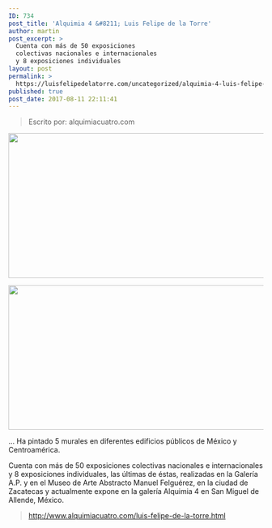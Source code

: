 ```yaml
---
ID: 734
post_title: 'Alquimia 4 &#8211; Luis Felipe de la Torre'
author: martin
post_excerpt: >
  Cuenta con más de 50 exposiciones
  colectivas nacionales e internacionales
  y 8 exposiciones individuales
layout: post
permalink: >
  https://luisfelipedelatorre.com/uncategorized/alquimia-4-luis-felipe-de-la-torre/
published: true
post_date: 2017-08-11 22:11:41
---
```

<blockquote>Escrito por: alquimiacuatro.com</blockquote>
<p style="text-align: center;"><img class="alignnone size-medium wp-image-1141" src="https://luisfelipedelatorre.com/wp-content/uploads/2017/08/sn-alquimia-600x286.jpg" alt="" width="600" height="286" /></p>
<img class="aligncenter size-medium wp-image-735" src="https://luisfelipedelatorre.com/wp-content/uploads/2019/01/lf-alquimia-600x285.png" alt="" width="600" height="285" />

... Ha pintado 5 murales en diferentes edificios públicos de México y Centroamérica.

Cuenta con más de 50 exposiciones colectivas nacionales e internacionales y 8 exposiciones individuales, las últimas de éstas, realizadas en la Galería A.P. y en el Museo de Arte Abstracto Manuel Felguérez, en la ciudad de Zacatecas y actualmente expone en la galería Alquimia 4 en San Miguel de Allende, México.
<blockquote><a href="http://www.alquimiacuatro.com/luis-felipe-de-la-torre.html">http://www.alquimiacuatro.com/luis-felipe-de-la-torre.html</a></blockquote>